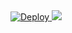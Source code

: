 <!DOCTYPE html>
<html>
    <a
    href="https://heroku.com/deploy?template=https://github.com/karaminarani/suherfsub1">
      <img src="https://www.herokucdn.com/deploy/button.svg" alt="Deploy">
    </a>
</html>
<img src="https://telegra.ph/file/c628278158186a91644c5.jpg">
